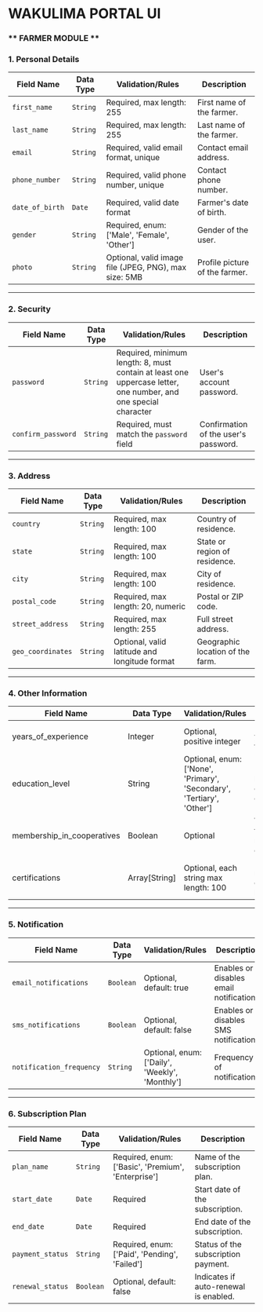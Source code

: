 # WAKULIMA PORTAL UI

### ** FARMER MODULE **

### **1. Personal Details**

| **Field Name**  | **Data Type** | **Validation/Rules**                                  | **Description**                |
| --------------- | ------------- | ----------------------------------------------------- | ------------------------------ |
| `first_name`    | `String`      | Required, max length: 255                             | First name of the farmer.      |
| `last_name`     | `String`      | Required, max length: 255                             | Last name of the farmer.       |
| `email`         | `String`      | Required, valid email format, unique                  | Contact email address.         |
| `phone_number`  | `String`      | Required, valid phone number, unique                  | Contact phone number.          |
| `date_of_birth` | `Date`        | Required, valid date format                           | Farmer's date of birth.        |
| `gender`        | `String`      | Required, enum: ['Male', 'Female', 'Other']           | Gender of the user.            |
| `photo`         | `String`      | Optional, valid image file (JPEG, PNG), max size: 5MB | Profile picture of the farmer. |

---

### **2. Security**

| **Field Name**     | **Data Type** | **Validation/Rules**                                                                                           | **Description**                      |
| ------------------ | ------------- | -------------------------------------------------------------------------------------------------------------- | ------------------------------------ |
| `password`         | `String`      | Required, minimum length: 8, must contain at least one uppercase letter, one number, and one special character | User's account password.             |
| `confirm_password` | `String`      | Required, must match the `password` field                                                                      | Confirmation of the user's password. |

---

### **3. Address**

| **Field Name**    | **Data Type** | **Validation/Rules**                          | **Description**                  |
| ----------------- | ------------- | --------------------------------------------- | -------------------------------- |
| `country`         | `String`      | Required, max length: 100                     | Country of residence.            |
| `state`           | `String`      | Required, max length: 100                     | State or region of residence.    |
| `city`            | `String`      | Required, max length: 100                     | City of residence.               |
| `postal_code`     | `String`      | Required, max length: 20, numeric             | Postal or ZIP code.              |
| `street_address`  | `String`      | Required, max length: 255                     | Full street address.             |
| `geo_coordinates` | `String`      | Optional, valid latitude and longitude format | Geographic location of the farm. |

---

### **4. Other Information**

| Field Name                 | Data Type     | Validation/Rules                                                      | Description                                      |
| -------------------------- | ------------- | --------------------------------------------------------------------- | ------------------------------------------------ |
| years_of_experience        | Integer       | Optional, positive integer                                            | Number of years farming.                         |
| education_level            | String        | Optional, enum: ['None', 'Primary', 'Secondary', 'Tertiary', 'Other'] | Farmer's highest level of education.             |
| membership_in_cooperatives | Boolean       | Optional                                                              | Whether the farmer is a member of a cooperative. |
| certifications             | Array[String] | Optional, each string max length: 100                                 | Farming-related certifications held.             |

---

### **5. Notification**

| **Field Name**           | **Data Type** | **Validation/Rules**                           | **Description**                          |
| ------------------------ | ------------- | ---------------------------------------------- | ---------------------------------------- |
| `email_notifications`    | `Boolean`     | Optional, default: true                        | Enables or disables email notifications. |
| `sms_notifications`      | `Boolean`     | Optional, default: false                       | Enables or disables SMS notifications.   |
| `notification_frequency` | `String`      | Optional, enum: ['Daily', 'Weekly', 'Monthly'] | Frequency of notifications.              |

---

### **6. Subscription Plan**

| **Field Name**   | **Data Type** | **Validation/Rules**                               | **Description**                       |
| ---------------- | ------------- | -------------------------------------------------- | ------------------------------------- |
| `plan_name`      | `String`      | Required, enum: ['Basic', 'Premium', 'Enterprise'] | Name of the subscription plan.        |
| `start_date`     | `Date`        | Required                                           | Start date of the subscription.       |
| `end_date`       | `Date`        | Required                                           | End date of the subscription.         |
| `payment_status` | `String`      | Required, enum: ['Paid', 'Pending', 'Failed']      | Status of the subscription payment.   |
| `renewal_status` | `Boolean`     | Optional, default: false                           | Indicates if auto-renewal is enabled. |
